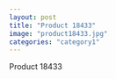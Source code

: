 ```yaml
---
layout: post
title: "Product 18433"
image: "product18433.jpg"
categories: "category1"
---
```

Product 18433
